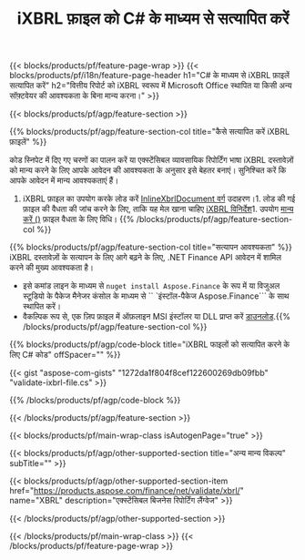 ﻿---
title: iXBRL फ़ाइल को C# के माध्यम से सत्यापित करें
description: iXBRL फ़ाइल सत्यापन के लिए नमूना कोड। .NET आधारित एप्लिकेशन में बैच iXBRL फाइलों को मान्य करने के लिए API उदाहरण कोड का उपयोग करें। 
url: /hi/net/validate/ixbrl/
family: finance
platformtag: net
feature: validate
informat: iXBRL
outformat: 
otherformats: 
---
{{< blocks/products/pf/feature-page-wrap >}}
{{< blocks/products/pf/i18n/feature-page-header h1="C# के माध्यम से iXBRL फ़ाइलें सत्यापित करें" h2="वित्तीय रिपोर्ट को iXBRL स्वरूप में Microsoft Office स्थापित या किसी अन्य सॉफ़्टवेयर की आवश्यकता के बिना मान्य करना।" >}}

{{< blocks/products/pf/agp/feature-section >}}

{{% blocks/products/pf/agp/feature-section-col title="कैसे सत्यापित करें iXBRL फ़ाइलें" %}}

कोड स्निपेट में दिए गए चरणों का पालन करें या एक्स्टेंसिबल व्यावसायिक रिपोर्टिंग भाषा iXBRL दस्तावेज़ों को मान्य करने के लिए आपके आवेदन की आवश्यकता के अनुसार इसे बेहतर बनाएं। सुनिश्चित करें कि आपके आवेदन में मान्य आवश्यकताएं हैं।

1. iXBRL फ़ाइल का उपयोग करके लोड करें [InlineXbrlDocument वर्ग](https://apireference.aspose.com/finance/net/aspose.finance.xbrl.inline/inlinexbrldocument) उदाहरण।1. लोड की गई फ़ाइल की वैधता की जांच करने के लिए, ताकि यह मेल खाना चाहिए [iXBRL विनिर्देश](http://www.xbrl.org/specification/inlinexbrl-part1/rec-2013-11-18/inlinexbrl-part1-rec-2013-11-18.html)1. उपयोग [मान्य करें ()](https://apireference.aspose.com/finance/net/aspose.finance.xbrl.inline/inlinexbrldocument/methods/validate) फ़ाइल वैधता के लिए विधि।
{{% /blocks/products/pf/agp/feature-section-col %}}

{{% blocks/products/pf/agp/feature-section-col title="सत्यापन आवश्यकता" %}}
iXBRL दस्तावेज़ों के सत्यापन के लिए आगे बढ़ने के लिए, .NET Finance API आवेदन में शामिल करने की मुख्य आवश्यकता है। 
- इसे कमांड लाइन के माध्यम से ```nuget install Aspose.Finance``` के रूप में या विजुअल स्टूडियो के पैकेज मैनेजर कंसोल के माध्यम से `` `इंस्टॉल-पैकेज Aspose.Finance``` के साथ स्थापित करें।
- वैकल्पिक रूप से, एक ज़िप फ़ाइल में ऑफ़लाइन MSI इंस्टॉलर या DLL प्राप्त करें [डाउनलोड](https://downloads.aspose.com/finance/net).{{% /blocks/products/pf/agp/feature-section-col %}}

{{% blocks/products/pf/agp/code-block title="iXBRL फाइलों को सत्यापित करने के लिए C# कोड" offSpacer="" %}}

{{< gist "aspose-com-gists" "1272da1f804f8cef122600269db09fbb" "validate-ixbrl-file.cs" >}}

{{% /blocks/products/pf/agp/code-block %}}

{{< /blocks/products/pf/agp/feature-section >}}

{{< blocks/products/pf/main-wrap-class isAutogenPage="true" >}}

{{< blocks/products/pf/agp/other-supported-section title="अन्य मान्य विकल्प" subTitle="" >}}

{{< blocks/products/pf/agp/other-supported-section-item href="https://products.aspose.com/finance/net/validate/xbrl/" name="XBRL" description="एक्स्टेंसिबल बिजनेस रिपोर्टिंग लैंग्वेज" >}}

{{< /blocks/products/pf/agp/other-supported-section >}}

{{< /blocks/products/pf/main-wrap-class >}}
{{< /blocks/products/pf/feature-page-wrap >}}